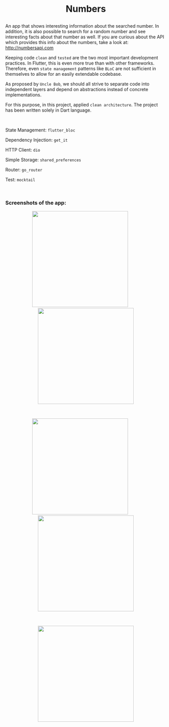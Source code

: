 # <p align="center">Numbers</p>

An app that shows interesting information about the searched number. In addition, it is also possible to search for a random number and see interesting facts about that number as well. If you are curious about the API which provides this info about the numbers, take a look at: http://numbersapi.com

Keeping code `clean` and `tested` are the two most important development practices. In Flutter, this is even more true than with other frameworks. Therefore, even `state management` patterns like `BLoC` are not sufficient in themselves to allow for an easily extendable codebase.

As proposed by `Uncle Bob`, we should all strive to separate code into independent layers and depend on abstractions instead of concrete implementations.

For this purpose, in this project, applied `clean architecture`. The project has been written solely in Dart language.

&nbsp;

State Management: `flutter_bloc`

Dependency Injection: `get_it`

HTTP Client: `dio`

Simple Storage: `shared_preferences`

Router: `go_router`

Test: `mocktail`

&nbsp;

### Screenshots of the app:

<p align="center"><img src="screenshots/1.png" width="300">&nbsp; &nbsp; &nbsp; &nbsp; &nbsp;<img src="screenshots/2.png" width="300"></p>

&nbsp;

<p align="center"><img src="screenshots/3.png" width="300">&nbsp; &nbsp; &nbsp; &nbsp; &nbsp;<img src="screenshots/4.png" width="300"></p>

&nbsp;

<p align="center"><img src="screenshots/5.png" width="300"></p>

